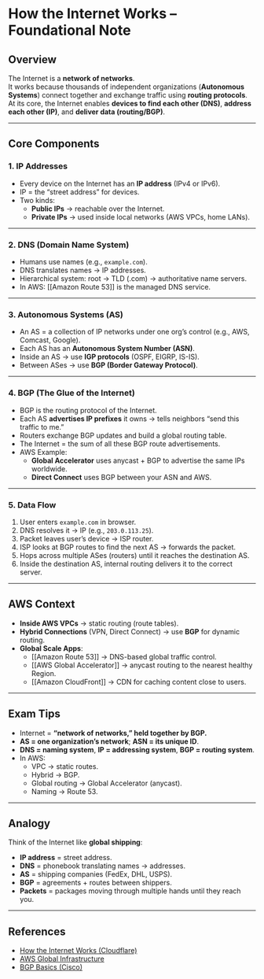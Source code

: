 # **How the Internet Works – Foundational Note**

## **Overview**
The Internet is a **network of networks**.  
It works because thousands of independent organizations (**Autonomous Systems**) connect together and exchange traffic using **routing protocols**.  
At its core, the Internet enables **devices to find each other (DNS)**, **address each other (IP)**, and **deliver data (routing/BGP)**.

---

## **Core Components**

### **1. IP Addresses**
- Every device on the Internet has an **IP address** (IPv4 or IPv6).
- IP = the “street address” for devices.
- Two kinds:
	- **Public IPs** → reachable over the Internet.
	- **Private IPs** → used inside local networks (AWS VPCs, home LANs).

---

### **2. DNS (Domain Name System)**
- Humans use names (e.g., `example.com`).
- DNS translates names → IP addresses.
- Hierarchical system: root → TLD (.com) → authoritative name servers.
- In AWS: [[Amazon Route 53]] is the managed DNS service.

---

### **3. Autonomous Systems (AS)**
- An AS = a collection of IP networks under one org’s control (e.g., AWS, Comcast, Google).
- Each AS has an **Autonomous System Number (ASN)**.
- Inside an AS → use **IGP protocols** (OSPF, EIGRP, IS-IS).
- Between ASes → use **BGP (Border Gateway Protocol)**.

---

### **4. BGP (The Glue of the Internet)**
- BGP is the routing protocol of the Internet.
- Each AS **advertises IP prefixes** it owns → tells neighbors “send this traffic to me.”
- Routers exchange BGP updates and build a global routing table.
- The Internet = the sum of all these BGP route advertisements.
- AWS Example:
	- **Global Accelerator** uses anycast + BGP to advertise the same IPs worldwide.
	- **Direct Connect** uses BGP between your ASN and AWS.

---

### **5. Data Flow**
1. User enters `example.com` in browser.
2. DNS resolves it → IP (e.g., `203.0.113.25`).
3. Packet leaves user’s device → ISP router.
4. ISP looks at BGP routes to find the next AS → forwards the packet.
5. Hops across multiple ASes (routers) until it reaches the destination AS.
6. Inside the destination AS, internal routing delivers it to the correct server.

---

## **AWS Context**
- **Inside AWS VPCs** → static routing (route tables).
- **Hybrid Connections** (VPN, Direct Connect) → use **BGP** for dynamic routing.
- **Global Scale Apps**:
	- [[Amazon Route 53]] → DNS-based global traffic control.
	- [[AWS Global Accelerator]] → anycast routing to the nearest healthy Region.
	- [[Amazon CloudFront]] → CDN for caching content close to users.

---

## **Exam Tips**
- Internet = **“network of networks,” held together by BGP.**
- **AS = one organization’s network**; **ASN = its unique ID**.
- **DNS = naming system**, **IP = addressing system**, **BGP = routing system**.
- In AWS:
	- VPC → static routes.
	- Hybrid → BGP.
	- Global routing → Global Accelerator (anycast).
	- Naming → Route 53.

---

## **Analogy**
Think of the Internet like **global shipping**:
- **IP address** = street address.
- **DNS** = phonebook translating names → addresses.
- **AS** = shipping companies (FedEx, DHL, USPS).
- **BGP** = agreements + routes between shippers.
- **Packets** = packages moving through multiple hands until they reach you.

---

## **References**
- [How the Internet Works (Cloudflare)](https://www.cloudflare.com/learning/network-layer/how-does-the-internet-work/)  
- [AWS Global Infrastructure](https://aws.amazon.com/about-aws/global-infrastructure/)  
- [BGP Basics (Cisco)](https://www.cisco.com/c/en/us/support/docs/ip/border-gateway-protocol-bgp/2005-03.html)  